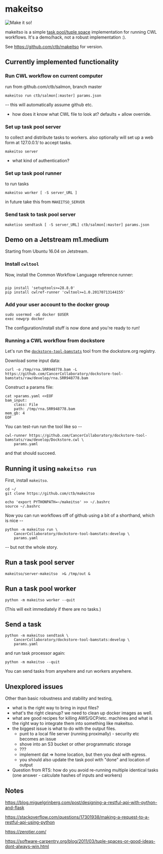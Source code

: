 # makeitso

![Make it so!](https://media.giphy.com/media/bKnEnd65zqxfq/giphy.gif)

makeitso is a simple [task pool/tuple space](http://wiki.c2.com/?TupleSpace) implementation for running CWL workflows. It's a demo/hack, not a robust implementation :).

See https://github.com/ctb/makeitso for version.

## Currently implemented functionality

### Run CWL workflow on current computer

run from github.com/ctb/salmon, branch master
```
makeitso run ctb/salmon[:master] params.json
```
-- this will automatically assume github etc.

* how does it know what CWL file to look at? defaults + allow override.


### Set up task pool server

to collect and distribute tasks to workers. also optionally will set up a web form at 127.0.0.1/ to accept tasks.

```
makeitso server
```

* what kind of authentication?

### Set up task pool runner

to run tasks

```
makeitso worker [ -S server_URL ]
```
in future take this from `MAKEITSO_SERVER`

### Send task to task pool server

```
maketiso sendtask [ -S server_URL] ctb/salmon[:master] params.json
```

## Demo on a Jetstream m1.medium

Starting from Ubuntu 16.04 on Jetstream.

### Install `cwltool`

Now, install the Common Workflow Language reference runner:
```

pip install 'setuptools>=28.8.0'
pip install cwlref-runner 'cwltool>=1.0.20170713144155'
```

### Add your user account to the docker group

```
sudo usermod -aG docker $USER
exec newgrp docker
```

The configuration/install stuff is now done and you're ready to run!

### Running a CWL workflow from dockstore

Let's run the [`dockstore-tool-bamstats`](https://dockstore.org/containers/registry.hub.docker.com/cancercollaboratory/dockstore-tool-bamstats) tool from the dockstore.org registry.

Download some input data:
```
curl -o /tmp/rna.SRR948778.bam -L https://github.com/CancerCollaboratory/dockstore-tool-bamstats/raw/develop/rna.SRR948778.bam
```

Construct a params file:

```
cat >params.yaml <<EOF
bam_input:
    class: File
    path: /tmp/rna.SRR948778.bam
mem_gb: 4
EOF
```

You can test-run run the tool like so --

```
cwl-runner https://github.com/CancerCollaboratory/dockstore-tool-bamstats/raw/develop/Dockstore.cwl \
    params.yaml
```

and that should succeed.

## Running it using `makeitso run`

First, install `makeitso`.

```
cd ~/
git clone https://github.com/ctb/makeitso

echo 'export PYTHONPATH=~/makeitso' >> ~/.bashrc
source ~/.bashrc
```

Now you can run workflows off of github using a bit of a shorthand, which is nice --

```
python -m makeitso run \
    CancerCollaboratory/dockstore-tool-bamstats:develop \
    params.yaml
```
-- but not the whole story.

## Run a task pool server

```
makeitso/server-makeitso  >& /tmp/out &
```

## Run a task pool worker

```
python -m makeitso worker --quit
```

(This will exit immediately if there are no tasks.)

## Send a task

```
python -m makeitso sendtask \
    CancerCollaboratory/dockstore-tool-bamstats:develop \
    params.yaml
```
and run task processor again:

```
python -m makeitso --quit
```

You can send tasks from anywhere and run workers anywhere.

## Unexplored issues

Other than basic robustness and stability and testing,

* what is the right way to bring in input files?
* what's the right cleanup? we need to clean up docker images as well.
* what are good recipes for killing AWS/GCP/etc. machines and what is the right way to integrate them into something like makeitso.
* the biggest issue is what to do with the output files.
    * punt to a local file server (running proximally) - security etc becomes an issue
    * shove into an S3 bucket or other programmatic storage
    * ???
    * implement dat => home location, but then you deal with egress.
    * you should also update the task pool with "done" and location of output
* Question from RTS: how do you avoid re-running multiple identical tasks (one answer - calculate hashes of inputs and workers)

## Notes

https://blog.miguelgrinberg.com/post/designing-a-restful-api-with-python-and-flask

https://stackoverflow.com/questions/17301938/making-a-request-to-a-restful-api-using-python

https://zerotier.com/

https://software-carpentry.org/blog/2011/03/tuple-spaces-or-good-ideas-dont-always-win.html